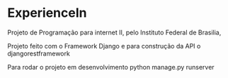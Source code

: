 # ExperienceIn
Projeto de Programação para internet II, pelo Instituto Federal de Brasilia,

Projeto feito com o Framework Django e para construção da API o djangorestframework

Para rodar o projeto em desenvolvimento python manage.py runserver 
